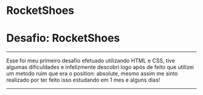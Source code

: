 # RocketShoes

<h1>Desafio: RocketShoes</h1>
<hr>
<p>Esse foi meu primeiro desafio efetuado utilizando HTML e CSS, tive algumas dificuldades e infelizmente descobri logo após de feito
que utilizei um metodo ruim que era o position: absolute, mesmo assim me sinto realizado por ter feito isso estudando em 1 mes e alguns dias!</p>
<hr>
<img src="" alt="">
